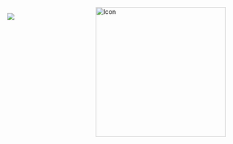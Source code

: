 <img src="https://images-ext-2.discordapp.net/external/4Mc-6tF_pjNbc6WzyZcuKkhcf215XWx-6MNUXx7UZfs/https/raw.githubusercontent.com/MicaelliMedeiros/micaellimedeiros/master/image/computer-illustration.png" min-width="300px" max-width="300px" width="300px" align="right" alt="Icon">

<p align="left">
    <a href="https://discord.com/users/724758835247448156" alt="Discord" target="_blank">
        <img src="https://img.shields.io/badge/-Discord-%23333?style=for-the-badge&logo=Discord&logoColor=FFFFFF&link=https://discord.gg/Z2AVF7Cdnt">
    </a>
</p>
